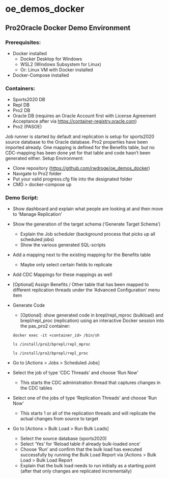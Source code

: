 # oe_demos_docker

## Pro2Oracle Docker Demo Environment
### Prerequisites:
-	Docker installed
    -	Docker Desktop for Windows
    -	WSL2 (Windows Subsystem for Linux)
    -	Or: Linux VM with Docker installed
-	Docker-Compose installed

### Containers:
-	Sports2020 DB
-	Repl DB
-	Pro2 DB
-	Oracle DB (requires an Oracle Account first with License Agreement Acceptance after via https://container-registry.oracle.com)
-	Pro2 (PASOE)

Job runner is started by default and replication is setup for sports2020 source database to the Oracle database. Pro2 properties have been imported already.
One mapping is defined for the Benefits table, but no CDC-mapping has been done yet for that table and code hasn’t been generated either.
Setup Environment:
-	Clone repository (https://github.com/rwdroge/oe_demos_docker)
-	Navigate to Pro2 folder
-   Put your valid progress.cfg file into the designated folder
-	CMD > docker-compose up

### Demo Script:
-	Show dashboard and explain what people are looking at and then move to ‘Manage Replication’
-	Show the generation of the target schema (‘Generate Target Schema’)
    - Explain the Job scheduler (background process that picks up all scheduled jobs)
    - Show the various generated SQL-scripts
-	Add a mapping next to the existing mapping for the Benefits table
    -	Maybe only select certain fields to replicate
-	Add CDC Mappings for these mappings as well
-	[Optional] Assign Benefits / Other table that has been mapped to different replication threads under the ‘Advanced Configuration’ menu item
-	Generate Code
    -	[Optional]: show generated code in brepl/repl_mproc (bulkload) and brepl/repl_proc (replication) using an interactive Docker session into the pas_pro2 container:
      
      ```docker exec -it <container_id> /bin/sh```
    
      ```ls /install/pro2/bprepl/repl_mproc```
    
      ```ls /install/pro2/bprepl/repl_proc```

-	Go to [Actions > Jobs > Scheduled Jobs]
-	Select the job of type ‘CDC Threads’ and choose ‘Run Now’
    -	This starts the CDC administration thread that captures changes in the CDC tables

-	Select one of the jobs of type ‘Replication Threads’ and choose ‘Run Now’
    -	This starts 1 or all of the replication threads and will replicate the actual changes from source to target
-	Go to [Actions > Bulk Load > Run Bulk Loads]
    -	Select the source database (sports2020)
    -	Select ‘Yes’ for ‘Reload table if already bulk-loaded once’
    - Choose ‘Run’ and confirm that the bulk load has executed successfully by running the Bulk Load Report via [Actions > Bulk Load > Bulk Load Report
    -	Explain that the bulk load needs to run initially as a starting point (after that only changes are replicated incrementally)

